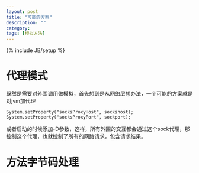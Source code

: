```yaml
---
layout: post
title: "可能的方案"
description: ""
category: 
tags: [模拟方法]
---
```

{% include JB/setup %}

# 代理模式

既然是需要对外围调用做模拟，首先想到是从网络层想办法，一个可能的方案就是对jvm加代理

    System.setProperty("socksProxyHost", sockshost);
    System.setProperty("socksProxyPort", sockport);

或者启动的时候添加-D参数，这样，所有外围的交互都会通过这个sock代理，那控制这个代理，也就控制了所有的网路请求，包含请求结果。




# 方法字节码处理
